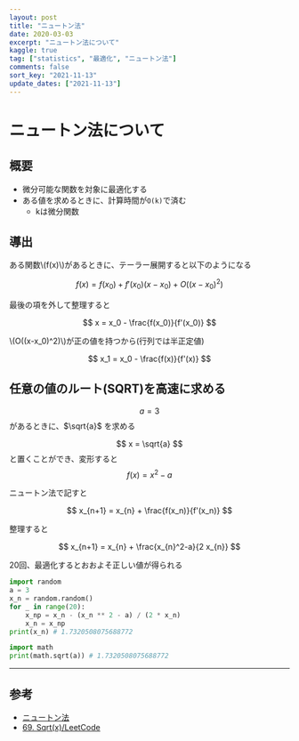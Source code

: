 ```yaml
---
layout: post
title: "ニュートン法"
date: 2020-03-03
excerpt: "ニュートン法について"
kaggle: true
tag: ["statistics", "最適化", "ニュートン法"]
comments: false
sort_key: "2021-11-13"
update_dates: ["2021-11-13"]
---
```


# ニュートン法について

## 概要
 - 微分可能な関数を対象に最適化する
 - ある値を求めるときに、計算時間が`O(k)`で済む
   - kは微分関数

## 導出

ある関数\\(f(x)\\)があるときに、テーラー展開すると以下のようになる

$$
f(x) = f(x_0) + f'(x_0)(x - x_0) + O((x-x_0)^2)
$$

最後の項を外して整理すると

$$
x = x_0 - \frac{f(x_0)}{f'(x_0)}
$$

\\(O((x-x_0)^2)\\)が正の値を持つから(行列では半正定値)

$$
x_1 = x_0 - \frac{f(x)}{f'(x)}
$$

## 任意の値のルート(SQRT)を高速に求める

$$
a = 3
$$
があるときに、$\sqrt{a}$ を求める

$$
x = \sqrt{a}
$$
と置くことができ、変形すると
$$
f(x) = x^2 - a
$$

ニュートン法で記すと

$$
x_{n+1} = x_{n} + \frac{f(x_n)}{f'(x_n)}
$$

整理すると

$$
x_{n+1} = x_{n} + \frac{x_{n}^2-a}{2 x_{n}}
$$

20回、最適化するとおおよそ正しい値が得られる

```python
import random
a = 3
x_n = random.random()
for _ in range(20):
    x_np = x_n - (x_n ** 2 - a) / (2 * x_n)
    x_n = x_np
print(x_n) # 1.7320508075688772
```

```python
import math
print(math.sqrt(a)) # 1.7320508075688772
```

---

## 参考
 - [ニュートン法](https://ja.wikipedia.org/wiki/%E3%83%8B%E3%83%A5%E3%83%BC%E3%83%88%E3%83%B3%E6%B3%95)
 - [69. Sqrt(x)/LeetCode](https://leetcode.com/problems/sqrtx/)
